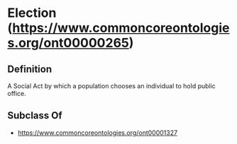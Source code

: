 # Election (https://www.commoncoreontologies.org/ont00000265)

## Definition
A Social Act by which a population chooses an individual to hold public office.

## Subclass Of
- https://www.commoncoreontologies.org/ont00001327

